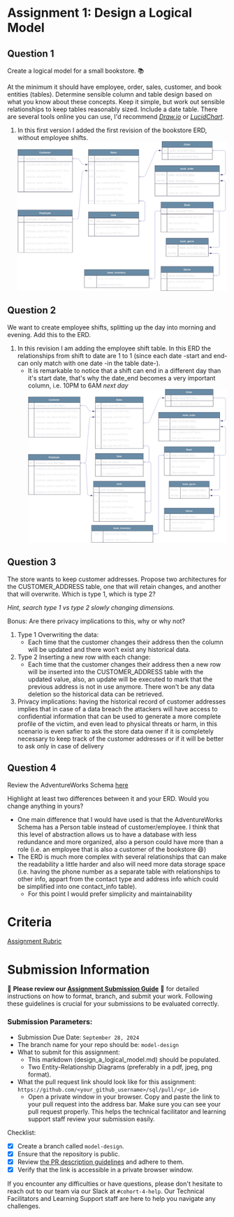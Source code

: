 # Assignment 1: Design a Logical Model

## Question 1
Create a logical model for a small bookstore. 📚

At the minimum it should have employee, order, sales, customer, and book entities (tables). Determine sensible column and table design based on what you know about these concepts. Keep it simple, but work out sensible relationships to keep tables reasonably sized. Include a date table. There are several tools online you can use, I'd recommend [_Draw.io_](https://www.drawio.com/) or [_LucidChart_](https://www.lucidchart.com/pages/).

1. In this first version I added the first revision of the bookstore ERD, without employee shifts. 
 ![ERD_assignment_1.png](./img/Bookstore_ERD_1.png)

## Question 2
We want to create employee shifts, splitting up the day into morning and evening. Add this to the ERD.

1. In this revision I am adding the employee shift table. In this ERD the relationships from shift to date are 1 to 1 (since each date -start and end- can only match with one date -in the table date-). 
    * It is remarkable to notice that a shift can end in a different day than it's start date, that's why the date_end becomes a very important column, i.e. 10PM to 6AM *next day*
![ERD_assignment_2.png](./img/Bookstore_ERD_2.png)
    

## Question 3
The store wants to keep customer addresses. Propose two architectures for the CUSTOMER_ADDRESS table, one that will retain changes, and another that will overwrite. Which is type 1, which is type 2?

_Hint, search type 1 vs type 2 slowly changing dimensions._

Bonus: Are there privacy implications to this, why or why not?

1. Type 1 Overwriting the data: 
    * Each time that the customer changes their address then the column will be updated and there won't exist any historical data.
1. Type 2 Inserting a new row with each change: 
    * Each time that the customer changes their address then a new row will be inserted into the CUSTOMER_ADDRESS table with the updated value, also, an update will be executed to mark that the previous address is not in use anymore. There won't be any data deletion so the historical data can be retrieved.
1. Privacy implications: having the historical record of customer addresses implies that in case of a data breach the attackers will have access to confidential information that can be used to generate a more complete profile of the victim, and even lead to physical threats or harm, in this scenario is even safier to ask the store data owner if it is completely necessary to keep track of the customer addresses or if it will be better to ask only in case of delivery

## Question 4
Review the AdventureWorks Schema [here](https://imgur.com/a/u0m8fX6)

Highlight at least two differences between it and your ERD. Would you change anything in yours?

* One main difference that I would have used is that the AdventureWorks Schema has a Person table instead of customer/employee. I think that this level of abstraction allows us to have a database with less redundance and more organized, also a person could have more than a role (i.e. an employee that is also a customer of the bookstore :smile:)
* The ERD is much more complex with several relationships that can make the readability a little harder and also will need more data storage space (i.e. having the phone number as a separate table with relationships to other info, appart from the contact type and address info which could be simplified into one contact_info table).
    * For this point I would prefer simplicity and maintainability

# Criteria

[Assignment Rubric](./assignment_rubric.md)

# Submission Information

🚨 **Please review our [Assignment Submission Guide](https://github.com/UofT-DSI/onboarding/blob/main/onboarding_documents/submissions.md)** 🚨 for detailed instructions on how to format, branch, and submit your work. Following these guidelines is crucial for your submissions to be evaluated correctly.

### Submission Parameters:
* Submission Due Date: `September 28, 2024`
* The branch name for your repo should be: `model-design`
* What to submit for this assignment:
    * This markdown (design_a_logical_model.md) should be populated.
    * Two Entity-Relationship Diagrams (preferably in a pdf, jpeg, png format).
* What the pull request link should look like for this assignment: `https://github.com/<your_github_username>/sql/pull/<pr_id>`
    * Open a private window in your browser. Copy and paste the link to your pull request into the address bar. Make sure you can see your pull request properly. This helps the technical facilitator and learning support staff review your submission easily.

Checklist:
- [x] Create a branch called `model-design`.
- [x] Ensure that the repository is public.
- [x] Review [the PR description guidelines](https://github.com/UofT-DSI/onboarding/blob/main/onboarding_documents/submissions.md#guidelines-for-pull-request-descriptions) and adhere to them.
- [x] Verify that the link is accessible in a private browser window.

If you encounter any difficulties or have questions, please don't hesitate to reach out to our team via our Slack at `#cohort-4-help`. Our Technical Facilitators and Learning Support staff are here to help you navigate any challenges.
